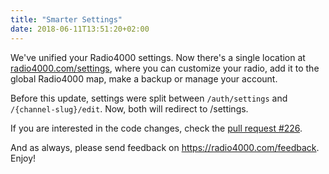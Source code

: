 ```yaml
---
title: "Smarter Settings"
date: 2018-06-11T13:51:20+02:00
---
```


We've unified your Radio4000 settings. Now there's a single location at [radio4000.com/settings](https://radio4000.com/settings), where you can customize your radio, add it to the global Radio4000 map, make a backup or manage your account.

Before this update, settings were split between `/auth/settings` and `/{channel-slug}/edit`. Now, both will redirect to /settings.

If you are interested in the code changes, check the [pull request #226](https://github.com/internet4000/radio4000/pull/226).

And as always, please send feedback on https://radio4000.com/feedback. Enjoy!
